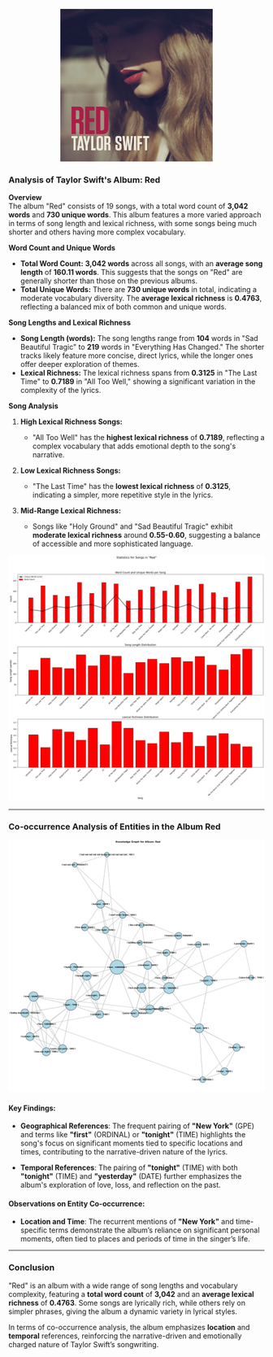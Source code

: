 <p align="center">
  <img src="https://github.com/amerchant23/MSDS-453-Final-Project/blob/main/Images/Album%20Art/Red.jpg" width="300" />
</p>

### Analysis of Taylor Swift's Album: Red
**Overview**  
The album "Red" consists of 19 songs, with a total word count of **3,042 words** and **730 unique words**. This album features a more varied approach in terms of song length and lexical richness, with some songs being much shorter and others having more complex vocabulary.

**Word Count and Unique Words**  
- **Total Word Count:** **3,042 words** across all songs, with an **average song length** of **160.11 words**. This suggests that the songs on "Red" are generally shorter than those on the previous albums.
- **Total Unique Words:** There are **730 unique words** in total, indicating a moderate vocabulary diversity. The **average lexical richness** is **0.4763**, reflecting a balanced mix of both common and unique words.

**Song Lengths and Lexical Richness**  
- **Song Length (words):** The song lengths range from **104** words in "Sad Beautiful Tragic" to **219** words in "Everything Has Changed." The shorter tracks likely feature more concise, direct lyrics, while the longer ones offer deeper exploration of themes.
- **Lexical Richness:** The lexical richness spans from **0.3125** in "The Last Time" to **0.7189** in "All Too Well," showing a significant variation in the complexity of the lyrics.

**Song Analysis**  
1. **High Lexical Richness Songs:**
   - "All Too Well" has the **highest lexical richness** of **0.7189**, reflecting a complex vocabulary that adds emotional depth to the song's narrative.
   
2. **Low Lexical Richness Songs:**
   - "The Last Time" has the **lowest lexical richness** of **0.3125**, indicating a simpler, more repetitive style in the lyrics.

3. **Mid-Range Lexical Richness:**
   - Songs like "Holy Ground" and "Sad Beautiful Tragic" exhibit **moderate lexical richness** around **0.55-0.60**, suggesting a balance of accessible and more sophisticated language.

<p align="center">
  <img src="https://github.com/amerchant23/MSDS-453-Final-Project/blob/main/Images/Album%20Analysis%20Visuals/Album4.png" />
</p>

---

### Co-occurrence Analysis of Entities in the Album Red

<p align="center">
  <img src="https://github.com/amerchant23/MSDS-453-Final-Project/blob/main/Images/Album%20Analysis%20Visuals/Red_entity_graph.png" />
</p>

#### Key Findings:
- **Geographical References**: The frequent pairing of **"New York"** (GPE) and terms like **"first"** (ORDINAL) or **"tonight"** (TIME) highlights the song's focus on significant moments tied to specific locations and times, contributing to the narrative-driven nature of the lyrics.
  
- **Temporal References**: The pairing of **"tonight"** (TIME) with both **"tonight"** (TIME) and **"yesterday"** (DATE) further emphasizes the album's exploration of love, loss, and reflection on the past.

#### Observations on Entity Co-occurrence:
- **Location and Time**: The recurrent mentions of **"New York"** and time-specific terms demonstrate the album’s reliance on significant personal moments, often tied to places and periods of time in the singer’s life.

---

### Conclusion  
"Red" is an album with a wide range of song lengths and vocabulary complexity, featuring a **total word count** of **3,042** and an **average lexical richness** of **0.4763**. Some songs are lyrically rich, while others rely on simpler phrases, giving the album a dynamic variety in lyrical styles.

In terms of co-occurrence analysis, the album emphasizes **location** and **temporal** references, reinforcing the narrative-driven and emotionally charged nature of Taylor Swift’s songwriting.
